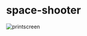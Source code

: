 # space-shooter
![printscreen](https://github.com/lyrarod/space-shooter/assets/40926108/7e207beb-a83f-4c72-8445-7b6d71e66b16)
